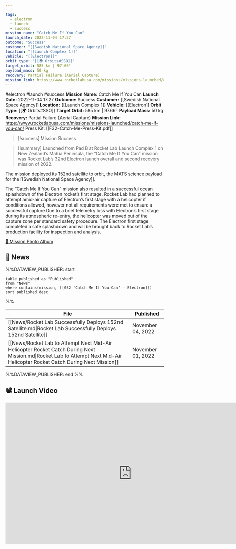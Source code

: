 ```yaml
---

tags:
  - electron
  - launch
  - success
mission_name: "Catch Me If You Can"
launch_date: 2022-11-04 17:27
outcome: "Success"
customer: "[[Swedish National Space Agency]]"
location: "[[Launch Complex 1]]"
vehicle: "[[Electron]]"
orbit_type: "[[🌍 Orbits#SSO]]"
target_orbit: 585 km | 97.66°
payload_mass: 50 kg
recovery: Partial Failure (Aerial Capture)
mission_link: https://www.rocketlabusa.com/missions/missions-launched/catch-me-if-you-can/
---
```


#electron #launch #success
**Mission Name:** Catch Me If You Can
**Launch Date:** 2022-11-04 17:27
**Outcome:** Success
**Customer:** [[Swedish National Space Agency]]
**Location:** [[Launch Complex 1]]
**Vehicle:** [[Electron]]
**Orbit Type:** [[🌍 Orbits#SSO]]
**Target Orbit:** 585 km | 97.66°
**Payload Mass:** 50 kg
**Recovery:** Partial Failure (Aerial Capture)
**Mission Link:** https://www.rocketlabusa.com/missions/missions-launched/catch-me-if-you-can/
Press Kit: [[F32-Catch-Me-Press-Kit.pdf]]

>[!success] Mission Success

>[!summary]
Launched from Pad B at Rocket Lab Launch Complex 1 on New Zealand’s Mahia Peninsula, the “Catch Me If You Can” mission was Rocket Lab’s 32nd Electron launch overall and second recovery mission of 2022.
>
The mission deployed its 152nd satellite to orbit, the MATS science payload for the [[Swedish National Space Agency]]. 
>
The “Catch Me If You Can” mission also resulted in a successful ocean splashdown of the Electron rocket’s first stage. Rocket Lab had planned to attempt amid-air capture of Electron’s first stage with a helicopter if conditions allowed, however not all requirements were met to ensure a successful capture Due to a brief telemetry loss with Electron’s first stage during its atmospheric re-entry, the helicopter was moved out of the capture zone per standard safety procedure. The Electron first stage completed a safe splashdown and will be brought back to Rocket Lab’s production facility for inspection and analysis.
>
[📸 Mission Photo Album](https://www.flickr.com/photos/rocketlab/albums/72177720303420541/)

## 📰 News
%%DATAVIEW_PUBLISHER: start
```
table published as "Published"
from "News"
where contains(mission, [[032 'Catch Me If You Can' - Electron]])
sort published desc
```
%%

| File                                                                                                                                                                       | Published         |
| -------------------------------------------------------------------------------------------------------------------------------------------------------------------------- | ----------------- |
| [[News/Rocket Lab Successfully Deploys 152nd Satellite.md\|Rocket Lab Successfully Deploys 152nd Satellite]]                                                               | November 04, 2022 |
| [[News/Rocket Lab to Attempt Next Mid-Air Helicopter Rocket Catch During Next Mission.md\|Rocket Lab to Attempt Next Mid-Air Helicopter Rocket Catch During Next Mission]] | November 01, 2022 |

%%DATAVIEW_PUBLISHER: end %%

## 📽️ Launch Video

<iframe width="800" height="450" src="https://www.youtube.com/embed/PVTwEn9GdsA" title="Rocket Lab&#39;s Electron - Catch Me If You Can Mission" frameborder="0" allow="accelerometer; autoplay; clipboard-write; encrypted-media; gyroscope; picture-in-picture; web-share" referrerpolicy="strict-origin-when-cross-origin" allowfullscreen></iframe>     

